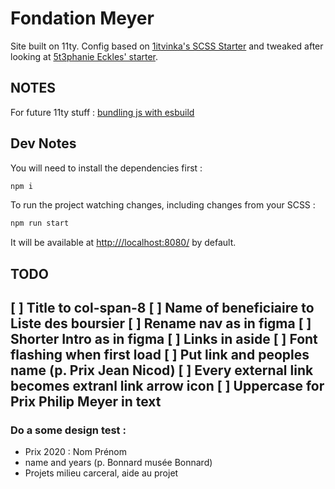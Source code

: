 # Fondation Meyer

Site built on 11ty. Config based on [1itvinka's SCSS Starter](https://github.com/1itvinka/11ty-scss-starter) and tweaked after looking at [5t3phanie Eckles' starter](https://github.com/5t3ph/11ty-sass-skeleton/).

## NOTES

For future 11ty stuff : [bundling js with esbuild](https://blog.r0b.io/post/bundle-javascript-with-eleventy-and-esbuild/)

## Dev Notes

You will need to install the dependencies first :

```sh
npm i
```

To run the project watching changes, including changes from your SCSS :

```sh
npm run start
```

It will be available at [http:///localhost:8080/](http://localhost:8080/) by default.


## TODO
[ ] Title to col-span-8
[ ] Name of beneficiaire to Liste des boursier
[ ] Rename nav as in figma
[ ] Shorter Intro as in figma
[ ] Links in aside
[ ] Font flashing when first load
[ ] Put link and peoples name (p. Prix Jean Nicod)
[ ] Every external link becomes extranl link arrow icon
[ ] Uppercase for Prix Philip Meyer in text
---
### Do a some design test :
  - Prix 2020 : Nom Prénom
  - name and years (p. Bonnard musée Bonnard)
  - Projets milieu carceral, aide au projet